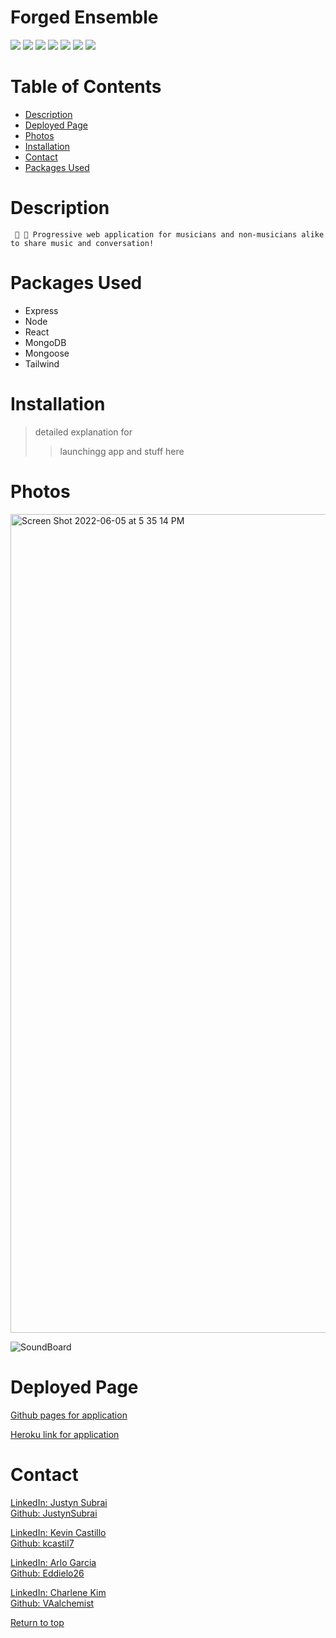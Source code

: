 # Forged Ensemble

![](https://img.shields.io/badge/Javascript-yellow.svg)
![](https://img.shields.io/badge/Express.js-red.svg)
![](https://img.shields.io/badge/Node.js-green.svg)
![](https://img.shields.io/badge/Mongoose-orange.svg)
![](https://img.shields.io/badge/MongoDB-blue.svg)
![](https://img.shields.io/badge/React-pink.svg)
![](https://img.shields.io/badge/Tailwind-purple.svg)



# Table of Contents
* [Description](#description)
* [Deployed Page](#deployed-page)
* [Photos](#photos)
* [Installation](#installation)
* [Contact](#contact)
* [Packages Used](#packages-used)

# Description
```
 🎼 🎹 Progressive web application for musicians and non-musicians alike to share music and conversation!
```

# Packages Used
  * Express
  * Node
  * React
  * MongoDB
  * Mongoose
  * Tailwind

# Installation

> detailed explanation for 
>> launchingg app and stuff here


# Photos
<img width="1310" alt="Screen Shot 2022-06-05 at 5 35 14 PM" src="https://user-images.githubusercontent.com/94813193/172077221-e81abf92-42d7-404e-9878-e5509829ef97.png">

![SoundBoard](https://user-images.githubusercontent.com/94813193/172077098-21963e64-d4f6-4373-bbd8-e27fdf665b91.png)





# Deployed Page
<a href="https://vaalchemist.github.io/JACK-ensemble/">Github pages for application</a> 

<a href="https://forged-ensemble.herokuapp.com/login">Heroku link for application</a> 
 
# Contact
<a href="">LinkedIn: Justyn Subrai </a><br>
<a href="https://github.com/JustynSubrai">Github: JustynSubrai</a><br>

<a href="">LinkedIn: Kevin Castillo </a><br>
<a href="https://github.com/kcastil7">Github: kcastil7</a><br>

<a href="">LinkedIn: Arlo Garcia </a><br>
<a href="https://github.com/Eddielo26">Github: Eddielo26</a><br>

<a href="">LinkedIn: Charlene Kim </a><br>
<a href="https://github.com/VAalchemist">Github: VAalchemist</a><br>


[Return to top](#forged-ensemble)
